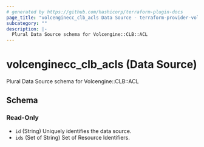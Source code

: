 ```yaml
---
# generated by https://github.com/hashicorp/terraform-plugin-docs
page_title: "volcenginecc_clb_acls Data Source - terraform-provider-volcenginecc"
subcategory: ""
description: |-
  Plural Data Source schema for Volcengine::CLB::ACL
---
```


# volcenginecc_clb_acls (Data Source)

Plural Data Source schema for Volcengine::CLB::ACL



<!-- schema generated by tfplugindocs -->
## Schema

### Read-Only

- `id` (String) Uniquely identifies the data source.
- `ids` (Set of String) Set of Resource Identifiers.
